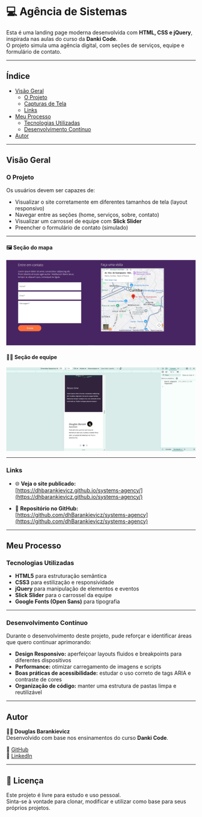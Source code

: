 # 💻 Agência de Sistemas

Esta é uma landing page moderna desenvolvida com **HTML, CSS e jQuery**, inspirada nas aulas do curso da **Danki Code**.  
O projeto simula uma agência digital, com seções de serviços, equipe e formulário de contato.

---

## Índice

- [Visão Geral](#visão-geral)
  - [O Projeto](#o-projeto)
  - [Capturas de Tela](#capturas-de-tela)
  - [Links](#links)
- [Meu Processo](#meu-processo)
  - [Tecnologias Utilizadas](#tecnologias-utilizadas)
  - [Desenvolvimento Contínuo](#desenvolvimento-contínuo)
- [Autor](#autor)

---

## Visão Geral

### O Projeto

Os usuários devem ser capazes de:

- Visualizar o site corretamente em diferentes tamanhos de tela (layout responsivo)
- Navegar entre as seções (home, serviços, sobre, contato)
- Visualizar um carrossel de equipe com **Slick Slider**
- Preencher o formulário de contato (simulado)

---

#### 🖼️ Seção do mapa
![Página principal](./img/screenshot-map.jpg)

#### 👨‍💻 Seção de equipe  
![Seção de equipe](./img/screenshot-team.jpg)

---

### Links

- 🌐 **Veja o site publicado:**  
  [https://dhbarankievicz.github.io/systems-agency/](https://dhbarankievicz.github.io/systems-agency/)

- 💾 **Repositório no GitHub:**  
  [https://github.com/dhBarankievicz/systems-agency](https://github.com/dhBarankievicz/systems-agency)

---

## Meu Processo

### Tecnologias Utilizadas

- **HTML5** para estruturação semântica  
- **CSS3** para estilização e responsividade  
- **jQuery** para manipulação de elementos e eventos  
- **Slick Slider** para o carrossel da equipe  
- **Google Fonts (Open Sans)** para tipografia  

---

### Desenvolvimento Contínuo

Durante o desenvolvimento deste projeto, pude reforçar e identificar áreas que quero continuar aprimorando:

- **Design Responsivo:** aperfeiçoar layouts fluidos e breakpoints para diferentes dispositivos  
- **Performance:** otimizar carregamento de imagens e scripts  
- **Boas práticas de acessibilidade:** estudar o uso correto de tags ARIA e contraste de cores  
- **Organização de código:** manter uma estrutura de pastas limpa e reutilizável  

---

## Autor

**👨‍💻 Douglas Barankievicz**  
Desenvolvido com base nos ensinamentos do curso **Danki Code**.  

🔗 [GitHub](https://github.com/dhBarankievicz)  
🔗 [LinkedIn](https://linkedin.com/in/douglas-barankievicz-a42132358)

---

## 📝 Licença

Este projeto é livre para estudo e uso pessoal.  
Sinta-se à vontade para clonar, modificar e utilizar como base para seus próprios projetos.
